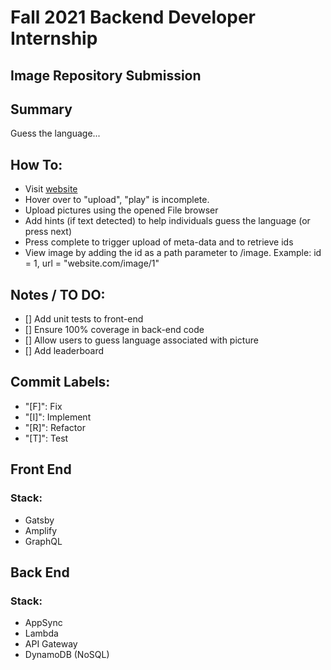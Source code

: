 # Fall 2021 Backend Developer Internship

## Image Repository Submission

## Summary

Guess the language...

## How To:

- Visit [website](https://main.d229tpf6rzx78l.amplifyapp.com/)
- Hover over to "upload", "play" is incomplete.
- Upload pictures using the opened File browser
- Add hints (if text detected) to help individuals guess the language (or press next)
- Press complete to trigger upload of meta-data and to retrieve ids
- View image by adding the id as a path parameter to /image. Example: id = 1, url = "website.com/image/1"

## Notes / TO DO:

- [] Add unit tests to front-end
- [] Ensure 100% coverage in back-end code
- [] Allow users to guess language associated with picture
- [] Add leaderboard

## Commit Labels:

- "[F]": Fix
- "[I]": Implement
- "[R]": Refactor
- "[T]": Test

## Front End

### Stack:

- Gatsby
- Amplify
- GraphQL

## Back End

### Stack:

- AppSync
- Lambda
- API Gateway
- DynamoDB (NoSQL)
